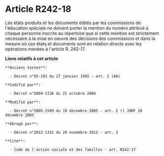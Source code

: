 # Article R242-18

Les états produits et les documents édités par les commissions de l'éducation spéciale ne doivent porter la mention du numéro
attribué à chaque personne inscrite au répertoire que si cette mention est strictement nécessaire à la mise en oeuvre des
décisions des commissions et dans la mesure où ces états et documents sont en relation directe avec les opérations menées à
l'article R. 242-17.

**Liens relatifs à cet article**

	**Anciens textes**:

	  - Décret n°95-103 du 27 janvier 1995 - art. 2 (Ab)

	**Codifié par**:

	  - Décret n°2004-1136 du 21 octobre 2004

	**Modifié par**:

	  - Décret n°2005-1589 du 19 décembre 2005 - art. 2 () JORF 20 décembre 2005

	**Abrogé par**:

	  - Décret n°2012-1331 du 29 novembre 2012 - art. 3

	**Cite**:

	  - Code de l'action sociale et des familles - art. R242-17
